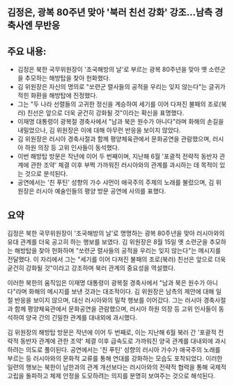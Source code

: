 ## 김정은, 광복 80주년 맞아 '북러 친선 강화' 강조…남측 경축사엔 무반응

## 주요 내용:
*   김정은 북한 국무위원장이 '조국해방의 날'로 부르는 광복 80주년을 맞아 옛 소련군을 추모하는 해방탑을 찾아 헌화했다.
*   김 위원장은 자신의 명의로 "쏘련군 렬사들의 공적을 우리는 잊지 않는다"는 글귀가 적힌 화환을 해방탑에 진정했다.
*   그는 "두 나라 선렬들의 고귀한 정신을 계승하여 세기를 이어 다져진 불패의 조로(북러) 친선은 앞으로 더욱 굳건히 강화될 것"이라는 확신을 표명했다.
*   이재명 대통령이 광복절 경축사에서 "남과 북은 원수가 아니다"라며 화해의 손길을 내밀었으나, 김 위원장은 이에 대해 아무런 반응을 보이지 않았다.
*   김 위원장은 러시아 경축사절과 함께 평양체육관에서 문화공연을 관람했으며, 러시아 하원 의장 등 고위 인사들이 동석했다.
*   이번 해방탑 방문은 작년에 이어 두 번째이며, 지난해 6월 '포괄적 전략적 동반자 관계에 관한 조약' 체결 이후 부쩍 가까워진 러시아와의 관계를 과시하는 데 목적이 있는 것으로 분석된다.
*   공연에서는 '친 푸틴' 성향의 가수 샤먼이 애국주의 주제의 노래를 불렀으며, 김 위원장은 러시아 예술인들의 평양 방문 공연에 사의를 표했다.

## 요약

김정은 북한 국무위원장이 '조국해방의 날'로 명명하는 광복 80주년을 맞아 러시아와의 유대 관계를 더욱 공고히 하는 행보를 보였다. 김 위원장은 8월 15일 옛 소련군을 추모하는 해방탑을 찾아 헌화하며 "쏘련군 렬사들의 공적을 우리는 잊지 않는다"는 메시지를 전달했다. 이 자리에서 그는 "세기를 이어 다져진 불패의 조로(북러) 친선은 앞으로 더욱 굳건히 강화될 것"이라고 강조하며 북러 관계의 중요성을 역설했다.

이러한 북한의 움직임은 이재명 대통령이 광복절 경축사에서 "남과 북은 원수가 아니다"라며 화해의 메시지를 보낸 것과는 대조적이다. 김 위원장은 남측의 제안에 대해 일절 반응을 보이지 않으며, 대신 러시아와의 밀착 행보를 이어갔다. 그는 러시아 경축사절과 함께 평양체육관에서 문화공연을 관람했으며, 러시아 하원 의장 등 고위 인사들이 동석하여 양국 간의 긴밀한 관계를 대내외에 과시했다.

김 위원장의 해방탑 방문은 작년에 이어 두 번째로, 이는 지난해 6월 북러 간 '포괄적 전략적 동반자 관계에 관한 조약' 체결 이후 급속도로 가까워진 양국 관계를 대내외에 과시하려는 의도로 풀이된다. 공연에서는 '친 푸틴' 성향의 러시아 가수가 애국주의 노래를 부르는 등 러시아와의 문화적 교류를 통해 연대를 강화하는 모습도 포착되었다. 이러한 일련의 행보는 북한이 남한과의 관계 개선보다는 러시아와의 전략적 협력을 통해 국제적 고립을 돌파하고 체제 안정을 도모하려는 의지를 분명히 보여주는 것으로 해석된다.